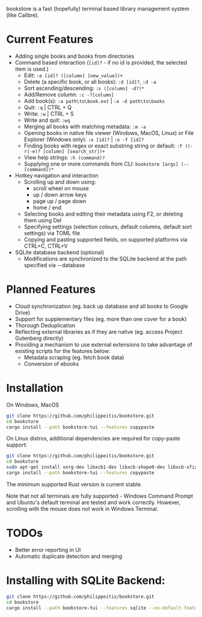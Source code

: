bookstore is a fast (hopefully) terminal based library management system (like Calibre).

# Current Features
- Adding single books and books from directories
- Command based interaction (`[id]?` - if no id is provided, the selected item is used.)
  - Edit: `:e [id]? ([column] [new_value])+`
  - Delete (a specific book, or all books): `:d [id]?`, `:d -a`
  - Sort ascending/descending: `:s ([column] -d?)*`
  - Add/Remove column: `:c -?[column]`
  - Add book(s): `:a path\to\book.ext` | `:a -d path\to\books`
  - Quit: `:q` | CTRL + Q
  - Write: `:w` | CTRL + S
  - Write and quit: `:wq`
  - Merging all books with matching metadata: `:m -a`
  - Opening books in native file viewer (Windows, MacOS, Linux) or File Explorer (Windows only): `:o [id]?` | `:o -f [id]?`
  - Finding books with regex or exact substring string or default: `:f ((-r|-e)? [column] [search_str])+`
  - View help strings: `:h (command)?`
  - Supplying one or more commands from CLI: `bookstore [args] (-- [command])*`
- Hotkey navigation and interaction
  - Scrolling up and down using:
    - scroll wheel on mouse
    - up / down arrow keys
    - page up / page down
    - home / end
  - Selecting books and editing their metadata using F2, or deleting them using Del
  - Specifying settings (selection colours, default columns, default sort settings) via TOML file
  - Copying and pasting supported fields, on supported platforms via CTRL+C, CTRL+V
- SQLite database backend (optional)
  - Modifications are synchronized to the SQLite backend at the path specified via --database
# Planned Features
- Cloud synchronization (eg. back up database and all books to Google Drive)
- Support for supplementary files (eg. more than one cover for a book)
- Thorough Deduplication
- Reflecting external libraries as if they are native (eg. access Project Gutenberg directly)
- Providing a mechanism to use external extensions to take advantage of existing scripts for the features below:
  - Metadata scraping (eg. fetch book data)
  - Conversion of ebooks
  
# Installation

On Windows, MacOS
```bash
git clone https://github.com/philippeitis/bookstore.git
cd bookstore
cargo install --path bookstore-tui --features copypaste 
```

On Linux distros, additional dependencies are required for copy-paste support:
```bash
git clone https://github.com/philippeitis/bookstore.git
cd bookstore
sudo apt-get install xorg-dev libxcb1-dev libxcb-shape0-dev libxcb-xfixes0-dev
cargo install --path bookstore-tui --features copypaste
```

The minimum supported Rust version is current stable.

Note that not all terminals are fully supported - Windows Command Prompt and Ubuntu's default terminal are tested and work correctly. However, scrolling with the mouse does not work in Windows Terminal. 

# TODOs
- Better error reporting in UI
- Automatic duplicate detection and merging

# Installing with SQLite Backend:
```bash
git clone https://github.com/philippeitis/bookstore.git
cd bookstore
cargo install --path bookstore-tui --features sqlite --no-default-features
```